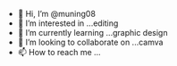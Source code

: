 - 👋 Hi, I’m @muning08
- 👀 I’m interested in ...editing
- 🌱 I’m currently learning ...graphic design
- 💞️ I’m looking to collaborate on ...camva
- 📫 How to reach me ...

<!---
muning08/muning08 is a ✨ special ✨ repository because its `README.md` (this file) appears on your GitHub profile.
You can click the Preview link to take a look at your changes.
--->
